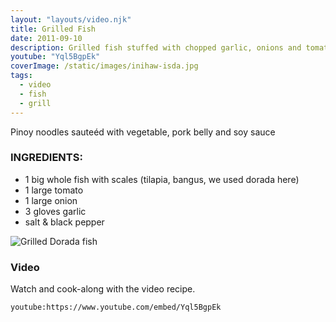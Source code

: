 ```yaml
---
layout: "layouts/video.njk"
title: Grilled Fish
date: 2011-09-10
description: Grilled fish stuffed with chopped garlic, onions and tomatoes
youtube: "Yql5BgpEk"
coverImage: /static/images/inihaw-isda.jpg
tags:
  - video
  - fish
  - grill
---
```


Pinoy noodles sauteéd with vegetable, pork belly and soy sauce

### INGREDIENTS:
* 1 big whole fish with scales (tilapia, bangus, we used dorada here)
* 1 large tomato
* 1 large onion
* 3 gloves garlic
* salt & black pepper

![Grilled Dorada fish](/images/grilled-fish-dorada.jpg)

### Video
Watch and cook-along with the video recipe.

`youtube:https://www.youtube.com/embed/Yql5BgpEk`